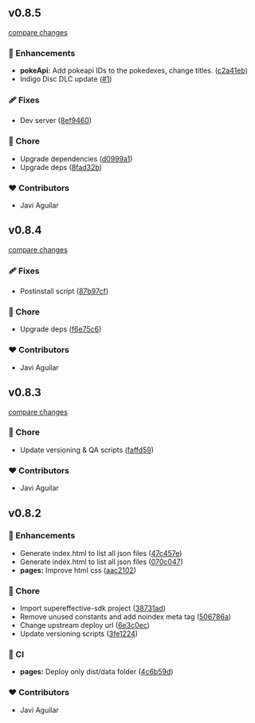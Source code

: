 
## v0.8.5

[compare changes](https://github.com/supeffective/dataset/compare/v0.8.4...v0.8.5)

### 🚀 Enhancements

- **pokeApi:** Add pokeapi IDs to the pokedexes, change titles. ([c2a41eb](https://github.com/supeffective/dataset/commit/c2a41eb))
- Indigo Disc DLC update ([#1](https://github.com/supeffective/dataset/pull/1))

### 🩹 Fixes

- Dev server ([8ef9460](https://github.com/supeffective/dataset/commit/8ef9460))

### 🏡 Chore

- Upgrade dependencies ([d0999a1](https://github.com/supeffective/dataset/commit/d0999a1))
- Upgrade deps ([8fad32b](https://github.com/supeffective/dataset/commit/8fad32b))

### ❤️ Contributors

- Javi Aguilar

## v0.8.4

[compare changes](https://github.com/supeffective/dataset/compare/v0.8.3...v0.8.4)

### 🩹 Fixes

- Postinstall script ([87b97cf](https://github.com/supeffective/dataset/commit/87b97cf))

### 🏡 Chore

- Upgrade deps ([f6e75c6](https://github.com/supeffective/dataset/commit/f6e75c6))

### ❤️ Contributors

- Javi Aguilar

## v0.8.3

[compare changes](https://github.com/supeffective/dataset/compare/v0.8.2...v0.8.3)

### 🏡 Chore

- Update versioning & QA scripts ([faffd59](https://github.com/supeffective/dataset/commit/faffd59))

### ❤️ Contributors

- Javi Aguilar

## v0.8.2


### 🚀 Enhancements

- Generate index.html to list all json files ([47c457e](https://github.com/supeffective/dataset/commit/47c457e))
- Generate index.html to list all json files ([070c047](https://github.com/supeffective/dataset/commit/070c047))
- **pages:** Improve html css ([aac2102](https://github.com/supeffective/dataset/commit/aac2102))

### 🏡 Chore

- Import supereffective-sdk project ([38731ad](https://github.com/supeffective/dataset/commit/38731ad))
- Remove unused constants and add noindex meta tag ([506786a](https://github.com/supeffective/dataset/commit/506786a))
- Change upstream deploy url ([6e3c0ec](https://github.com/supeffective/dataset/commit/6e3c0ec))
- Update versioning scripts ([3fe1224](https://github.com/supeffective/dataset/commit/3fe1224))

### 🤖 CI

- **pages:** Deploy only dist/data folder ([4c6b59d](https://github.com/supeffective/dataset/commit/4c6b59d))

### ❤️ Contributors

- Javi Aguilar

